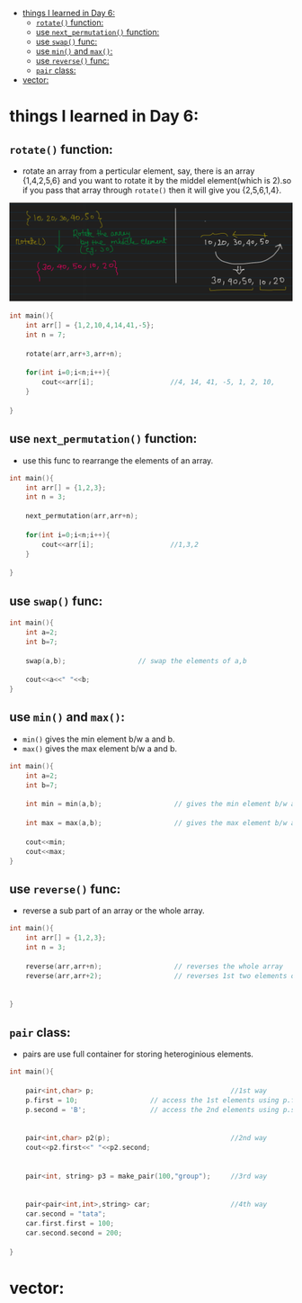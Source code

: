 - [things I learned in Day 6:](#things-i-learned-in-day-6-)
  * [`rotate()` function:](#-rotate----function-)
  * [use `next_permutation()` function:](#use--next-permutation----function-)
  * [use `swap()` func:](#use--swap----func-)
  * [use `min()` and `max()`:](#use--min----and--max----)
  * [use `reverse()` func:](#use--reverse----func-)
  * [`pair` class:](#-pair--class-)
- [vector:](#vector-)


# things I learned in Day 6:



## `rotate()` function:
- rotate an array from a perticular element, say, there is an array {1,4,2,5,6} and you want to rotate it by the middel element(which is 2).so if you pass that array through `rotate()` then it will give you {2,5,6,1,4}.

<p align="center">
    <img src="../imgs/rotate.png">
</p>

```cpp
int main(){
    int arr[] = {1,2,10,4,14,41,-5};
    int n = 7;
    
    rotate(arr,arr+3,arr+n);            

    for(int i=0;i<n;i++){
        cout<<arr[i];                   //4, 14, 41, -5, 1, 2, 10, 
    }

}
```

## use `next_permutation()` function:
- use this func to rearrange the elements of an array.
```cpp
int main(){
    int arr[] = {1,2,3};
    int n = 3;
    
    next_permutation(arr,arr+n);            

    for(int i=0;i<n;i++){
        cout<<arr[i];                   //1,3,2 
    }

}

```

## use `swap()` func:
```cpp
int main(){
    int a=2;
    int b=7;

    swap(a,b);                  // swap the elements of a,b

    cout<<a<<" "<<b;
}
```

## use `min()` and `max()`:
- `min()` gives the min element b/w a and b.
- `max()` gives the max element b/w a and b.
```cpp
int main(){
    int a=2;
    int b=7;

    int min = min(a,b);                  // gives the min element b/w a and b

    int max = max(a,b);                  // gives the max element b/w a and b
    
    cout<<min;
    cout<<max;
}
```

## use `reverse()` func:
- reverse a sub part of an array or the whole array.
```cpp
int main(){
    int arr[] = {1,2,3};
    int n = 3;
    
    reverse(arr,arr+n);                  // reverses the whole array
    reverse(arr,arr+2);                  // reverses 1st two elements of the arr
    

}
```

## `pair` class:
- pairs are use full container for storing heteroginious elements.
```cpp
int main(){
                                        
    pair<int,char> p;                                  //1st way
    p.first = 10;                  // access the 1st elements using p.firse
    p.second = 'B';                // access the 2nd elements using p.second

    
    pair<int,char> p2(p);                              //2nd way
    cout<<p2.first<<" "<<p2.second;

    
    pair<int, string> p3 = make_pair(100,"group");     //3rd way

    
    pair<pair<int,int>,string> car;                    //4th way
    car.second = "tata";
    car.first.first = 100;
    car.second.second = 200;

}

```
# vector:
 
